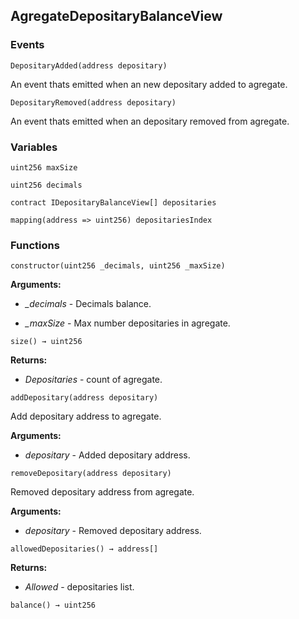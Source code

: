 ## AgregateDepositaryBalanceView





### Events
```solidity
DepositaryAdded(address depositary)
```

An event thats emitted when an new depositary added to agregate.



```solidity
DepositaryRemoved(address depositary)
```

An event thats emitted when an depositary removed from agregate.




### Variables
```solidity
uint256 maxSize
```

```solidity
uint256 decimals
```

```solidity
contract IDepositaryBalanceView[] depositaries
```

```solidity
mapping(address => uint256) depositariesIndex
```


### Functions
```solidity
constructor(uint256 _decimals, uint256 _maxSize)
```





**Arguments:**
- *_decimals* - Decimals balance.

- *_maxSize* - Max number depositaries in agregate.

```solidity
size() → uint256
```





**Returns:**
- *Depositaries* - count of agregate.

```solidity
addDepositary(address depositary)
```

Add depositary address to agregate.




**Arguments:**
- *depositary* - Added depositary address.

```solidity
removeDepositary(address depositary)
```

Removed depositary address from agregate.




**Arguments:**
- *depositary* - Removed depositary address.

```solidity
allowedDepositaries() → address[]
```





**Returns:**
- *Allowed* - depositaries list.

```solidity
balance() → uint256
```





